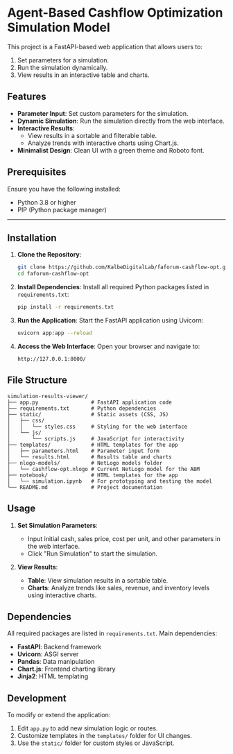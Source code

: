 # Agent-Based Cashflow Optimization Simulation Model

This project is a FastAPI-based web application that allows users to:
1. Set parameters for a simulation.
2. Run the simulation dynamically.
3. View results in an interactive table and charts.

## Features
- **Parameter Input**: Set custom parameters for the simulation.
- **Dynamic Simulation**: Run the simulation directly from the web interface.
- **Interactive Results**:
  - View results in a sortable and filterable table.
  - Analyze trends with interactive charts using Chart.js.
- **Minimalist Design**: Clean UI with a green theme and Roboto font.

## Prerequisites
Ensure you have the following installed:
- Python 3.8 or higher
- PIP (Python package manager)

---

## Installation

1. **Clone the Repository**:
   ```bash
   git clone https://github.com/KalbeDigitalLab/faforum-cashflow-opt.git
   cd faforum-cashflow-opt
   ```

2. **Install Dependencies**:
   Install all required Python packages listed in `requirements.txt`:
   ```bash
   pip install -r requirements.txt
   ```

3. **Run the Application**:
   Start the FastAPI application using Uvicorn:
   ```bash
   uvicorn app:app --reload
   ```

4. **Access the Web Interface**:
   Open your browser and navigate to:
   ```
   http://127.0.0.1:8000/
   ```

## File Structure
```
simulation-results-viewer/
├── app.py                 # FastAPI application code
├── requirements.txt       # Python dependencies
├── static/                # Static assets (CSS, JS)
│   ├── css/
│   │   └── styles.css     # Styling for the web interface
│   └── js/
│       └── scripts.js     # JavaScript for interactivity
├── templates/             # HTML templates for the app
│   ├── parameters.html    # Parameter input form
│   └── results.html       # Results table and charts
├── nlogo-models/          # NetLogo models folder
│   └── cashflow-opt.nlogo # Current NetLogo model for the ABM
├── notebook/              # HTML templates for the app
│   └── simulation.ipynb   # For prototyping and testing the model
└── README.md              # Project documentation
```


## Usage
1. **Set Simulation Parameters**:
   - Input initial cash, sales price, cost per unit, and other parameters in the web interface.
   - Click "Run Simulation" to start the simulation.

2. **View Results**:
   - **Table**: View simulation results in a sortable table.
   - **Charts**: Analyze trends like sales, revenue, and inventory levels using interactive charts.

## Dependencies

All required packages are listed in `requirements.txt`. Main dependencies:
- **FastAPI**: Backend framework
- **Uvicorn**: ASGI server
- **Pandas**: Data manipulation
- **Chart.js**: Frontend charting library
- **Jinja2**: HTML templating

## Development

To modify or extend the application:
1. Edit `app.py` to add new simulation logic or routes.
2. Customize templates in the `templates/` folder for UI changes.
3. Use the `static/` folder for custom styles or JavaScript.